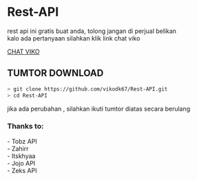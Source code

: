 <h1 href="https://viko-api.herokuapp.com/">Rest-API</h1>
<p>rest api ini gratis buat anda, tolong jangan di perjual belikan<br>kalo ada pertanyaan silahkan klik link chat viko</p>
<a href="https://api.whatsapp.com/send/?phone=6285730265648&text=assalamualaikum&app_absent=0">CHAT VIKO</a>

<h2>TUMTOR DOWNLOAD</h2>

```bash
> git clone https://github.com/vikodk67/Rest-API.git
> cd Rest-API
```
<p>jika ada perubahan , silahkan ikuti tumtor diatas secara berulang</p>
<h3>Thanks to:</h3>
<p>- Tobz API<br>- Zahirr<br>- Itskhyaa<br>- Jojo API<br>- Zeks API</p>
